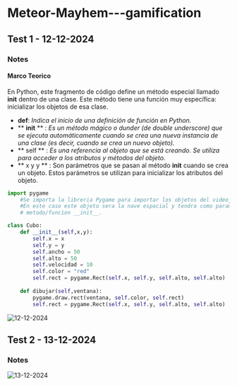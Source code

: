 # Meteor-Mayhem---gamification
## Test 1 - 12-12-2024
### Notes
#### Marco Teorico
En Python, este fragmento de código define un método especial llamado __init__ dentro de una clase. Este método tiene una función muy específica: inicializar los objetos de esa clase.

- **def**: *Indica el inicio de una definición de función en Python.*
- ** __init__ ** : *Es un método mágico o dunder (de double underscore) que se ejecuta automáticamente cuando se crea una nueva instancia de una clase (es decir, cuando se crea un nuevo objeto).*
- ** self ** : *Es una referencia al objeto que se está creando. Se utiliza para acceder a los atributos y métodos del objeto.*
- ** x y y ** : Son parámetros que se pasan al método __init__ cuando se crea un objeto. Estos parámetros se utilizan para inicializar los atributos del objeto.
    
```Python
import pygame 
    #Se importa la libreria Pygame para importar los objetos del videojuego.
    #En este caso este objeto sera la nave espacial y tendra como parametros x, y. Estos pertenenecen al argumento del
    # metodo/funcion __init__.

class Cubo:
    def __init__(self,x,y):
        self.x = x
        self.y = y
        self.ancho = 50
        self.alto = 50
        self.velocidad = 10
        self.color = "red"
        self.rect = pygame.Rect(self.x, self.y, self.alto, self.alto)
        
    def dibujar(self,ventana):
        pygame.draw.rect(ventana, self.color, self.rect)
        self.rect = pygame.Rect(self.x, self.y, self.alto, self.alto)
```
![12-12-2024](https://github.com/user-attachments/assets/a01cb102-7d33-42f5-bc45-0bf1c803e04d)
## Test 2 - 13-12-2024
### Notes
![13-12-2024](https://github.com/user-attachments/assets/273f85f5-67be-40e0-a9c9-cdd43acb8f6a)
